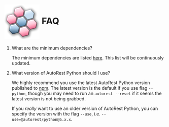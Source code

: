 # <img align="center" src="./images/logo.png">  FAQ

1. What are the minimum dependencies?

    The minimum dependencies are listed [here][min_dependencies]. This list will be continuously updated.

2. What version of AutoRest Python should I use?

    We highly recommend you use the latest AutoRest Python version published to [npm][autorest_npm]. The latest version
    is the default if you use flag `--python`, though you may need to run an `autorest --reset` if it seems
    the latest version is not being grabbed.

    If you *really* want to use an older version of AutoRest Python,
    you can specify the version with the flag `--use`, i.e. `--use=@autorest/python@5.x.x`.


<!-- LINKS -->
[min_dependencies]: ./client/initializing.md#minimum-dependencies-of-your-client
[autorest_npm]: https://www.npmjs.com/package/@autorest/python